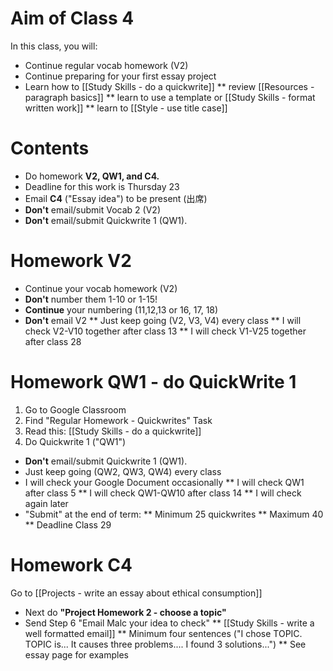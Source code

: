 # Aim of Class 4
In this class, you will:
* Continue regular vocab homework (V2)
* Continue preparing for your first essay project
* Learn how to [[Study Skills - do a quickwrite]]
** review [[Resources - paragraph basics]]
** learn to use a template or [[Study Skills - format written work]]
** learn to [[Style - use title case]]

# Contents
* Do homework __V2, QW1, and C4.__  
* <red>Deadline for this work is Thursday 23</red>
* Email  __C4__ ("Essay idea") to be present (出席) 
* __Don't__ email/submit Vocab 2 (V2)
* __Don't__ email/submit Quickwrite 1 (QW1). 

# Homework V2
* Continue your vocab homework (V2)
* __Don't__ number them 1-10 or 1-15!
* __Continue__ your numbering (11,12,13 or 16, 17, 18)
* __Don't__ email V2 
** Just keep going (V2, V3, V4) every class
** I will check V2-V10 together after class 13
** I will check V1-V25 together after class 28

# Homework QW1 - do QuickWrite 1
1) Go to Google Classroom 
2) Find "Regular Homework - Quickwrites" Task
3) Read this: [[Study Skills - do a quickwrite]]
4) Do Quickwrite 1 ("QW1")
* __Don't__ email/submit Quickwrite 1 (QW1). 
* Just keep going (QW2, QW3, QW4) every class
* I will check your Google Document occasionally
** I will check QW1 after class 5
** I will check QW1-QW10 after class 14
** I will check again later
* "Submit" at the end of term:
** Minimum 25 quickwrites
** Maximum 40
** Deadline Class 29


# Homework C4
Go to [[Projects - write an essay about ethical consumption]]
* Next do __"Project Homework 2 - choose a topic"__
* Send Step 6 "Email Malc your idea to check"
** [[Study Skills - write a well formatted email]] 
** Minimum four sentences ("I chose TOPIC. TOPIC is... It causes three problems.... I found 3 solutions...")
** See essay page for examples